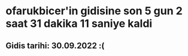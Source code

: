 # ofarukbicer'in gidisine son 5 gun 2 saat 31 dakika 11 saniye kaldi

## Gidis tarihi: 30.09.2022 :(